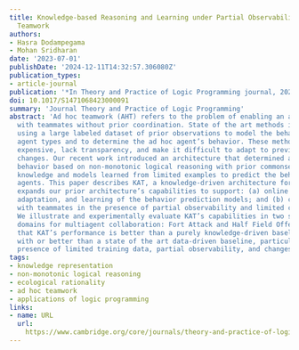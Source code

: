 ```yaml
---
title: Knowledge-based Reasoning and Learning under Partial Observability in Ad Hoc
  Teamwork
authors:
- Hasra Dodampegama
- Mohan Sridharan
date: '2023-07-01'
publishDate: '2024-12-11T14:32:57.306080Z'
publication_types:
- article-journal
publication: '*In Theory and Practice of Logic Programming journal, 2023*'
doi: 10.1017/S1471068423000091
summary: 'Journal Theory and Practice of Logic Programming'
abstract: 'Ad hoc teamwork (AHT) refers to the problem of enabling an agent to collaborate
  with teammates without prior coordination. State of the art methods in AHT are data-driven,
  using a large labeled dataset of prior observations to model the behavior of other
  agent types and to determine the ad hoc agent’s behavior. These methods are computationally
  expensive, lack transparency, and make it difficult to adapt to previously unseen
  changes. Our recent work introduced an architecture that determined an ad hoc agent’s
  behavior based on non-monotonic logical reasoning with prior commonsense domain
  knowledge and models learned from limited examples to predict the behavior of other
  agents. This paper describes KAT, a knowledge-driven architecture for AHT that substantially
  expands our prior architecture’s capabilities to support: (a) online selection,
  adaptation, and learning of the behavior prediction models; and (b) collaboration
  with teammates in the presence of partial observability and limited communication.
  We illustrate and experimentally evaluate KAT’s capabilities in two simulated benchmark
  domains for multiagent collaboration: Fort Attack and Half Field Offense. We show
  that KAT’s performance is better than a purely knowledge-driven baseline, and comparable
  with or better than a state of the art data-driven baseline, particularly in the
  presence of limited training data, partial observability, and changes in team composition.'
tags:
- knowledge representation
- non-monotonic logical reasoning
- ecological rationality
- ad hoc teamwork
- applications of logic programming
links:
- name: URL
  url: 
    https://www.cambridge.org/core/journals/theory-and-practice-of-logic-programming/article/knowledgebased-reasoning-and-learning-under-partial-observability-in-ad-hoc-teamwork/91F3C7F680ADA021707BC137AE116A61
---
```

